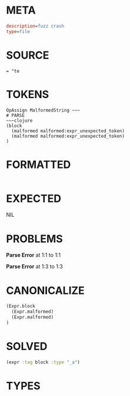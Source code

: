 # META
~~~ini
description=fuzz crash
type=file
~~~
# SOURCE
~~~roc
= "te
~~~
# TOKENS
~~~text
OpAssign MalformedString ~~~
# PARSE
~~~clojure
(block
  (malformed malformed:expr_unexpected_token)
  (malformed malformed:expr_unexpected_token)
)
~~~
# FORMATTED
~~~roc

~~~
# EXPECTED
NIL
# PROBLEMS
**Parse Error**
at 1:1 to 1:1

**Parse Error**
at 1:3 to 1:3

# CANONICALIZE
~~~clojure
(Expr.block
  (Expr.malformed)
  (Expr.malformed)
)
~~~
# SOLVED
~~~clojure
(expr :tag block :type "_a")
~~~
# TYPES
~~~roc
~~~
